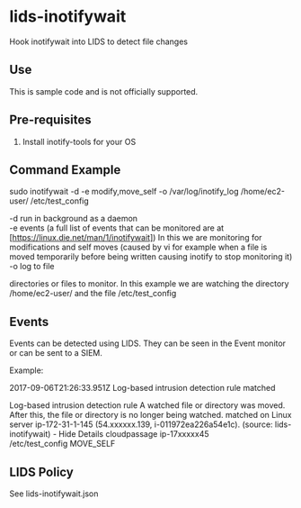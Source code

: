 # lids-inotifywait
Hook inotifywait into LIDS to detect file changes

Use
-

This is sample code and is not officially supported.  

Pre-requisites
-

1) Install inotify-tools for your OS

Command Example
-

sudo inotifywait -d -e modify,move_self -o /var/log/inotify_log /home/ec2-user/ /etc/test_config

-d run in background as a daemon  
-e events (a full list of events that can be monitored are at [https://linux.die.net/man/1/inotifywait])  In this
we are monitoring for modifications and self moves (caused by vi for example when a file is moved temporarily before
being written causing inotify to stop monitoring it)  
-o log to file

directories or files to monitor.  In this example we are watching the directory /home/ec2-user/ and the file 
/etc/test_config  


Events
-

Events can be detected using LIDS.  They can be seen in the Event monitor or can be sent to a SIEM.

Example:

2017-09-06T21:26:33.951Z	Log-based intrusion detection rule matched

Log-based intrusion detection rule A watched file or directory was moved. After this, the file or directory is no longer being watched. matched on Linux server ip-172-31-1-145 (54.xxxxxx.139, i-011972ea226a54e1c). (source: lids-inotifywait) - Hide Details
cloudpassage	ip-17xxxxx45	
/etc/test_config MOVE_SELF

LIDS Policy
-

See lids-inotifywait.json
 
